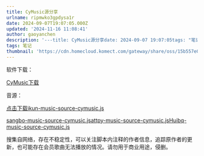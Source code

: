 ```yaml
---
title: CyMusic源分享
urlname: ripmwko3gpdysa1r
date: 2024-09-07T19:07:05.000Z
updated: '2024-11-16 11:08:41'
author: gaoyanchen
description: '---title: CyMusic源分享date: 2024-09-07 19:07:05tags: "笔记"thumbnail: "https://cdn.homecloud.komect.com/gateway/share/oss/15b557e0d25406b90ad79d6344b00...'
tags: 笔记
thumbnail: 'https://cdn.homecloud.komect.com/gateway/share/oss/15b557e0d25406b90ad79d6344b00129a0dd0fa0aee9621199a1cc26520e304b36fa8dc1c10ec1d537bbcd420af0da2c5323965cd4901197fa800169f03af58cd4e587d6ec914bb23c14fb02b6d07dd874238f80bcedf875f42ede08c77770ec581f96fe59398604a071e6b2549168e1b4658aaf8807f4d219fbd6fcf66b3be72e6afb3e5e914a7f956dd17d1269f00f'
---
```

软件下载：

[CyMusic下载](https://github.com/gyc-12/music-player-master/releases)

音源：

[点击下载ikun-music-source-cymusic.js](https://cdn.homecloud.komect.com/gateway/share/oss/15b557e0d25406b90ad79d6344b00129aac15c9ca2372ec71e9ae0cd2a3d6f0df6f5da077887a23842c4755a55e6005e75d1d3af0c2b8ed075f4ae02dc3808e985531de16136b7af3c44ef0674c1d6abac49ac889aa173b06a8a3556d197bff88c0e24326eb1b65ecdf3af0eb9f75429741242008fc69dbde6e37c442dcf1acb6196c39e17463fd253ede0b23a50e6239b17a66e1fd556d86ba47d3f8851771d)

[sangbo-music-source-cymusic.js](https://www.yuque.com/attachments/yuque/0/2024/js/12664646/1731726392673-5e8f52b7-d7be-4213-93d0-76c7403f086c.js)[attpy-music-source-cymusic.js](https://www.yuque.com/attachments/yuque/0/2024/js/12664646/1731726392559-be950a3c-1381-4a48-bf2c-8230ea5b1c2e.js)[Huibq-music-source-cymusic.js](https://www.yuque.com/attachments/yuque/0/2024/js/12664646/1731726392621-f30775a1-6eda-4603-81bc-db9ca7eb9192.js)

搜集自网络，存在不稳定性，可以关注脚本内注释的作者信息，追踪原作者的更新，也可能存在会员歌曲无法播放的情况。请勿用于商业用途，侵删。





